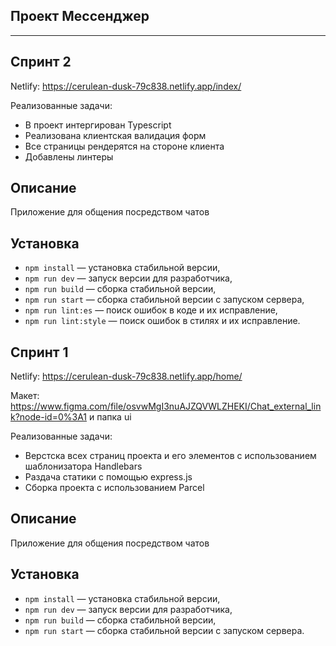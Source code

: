 
## Проект Мессенджер
---

## Спринт 2

Netlify: https://cerulean-dusk-79c838.netlify.app/index/ 

Реализованные задачи:

- В проект интергирован Typescript
- Реализована клиентская валидация форм 
- Все страницы рендерятся на стороне клиента
- Добавлены линтеры

## Описание

Приложение для общения посредством чатов

## Установка

- `npm install` — установка стабильной версии,
- `npm run dev` — запуск версии для разработчика,
- `npm run build` — сборка стабильной версии,
- `npm run start` — сборка стабильной версии c запуском сервера,
- `npm run lint:es` — поиск ошибок в коде и их исправление,
- `npm run lint:style` — поиск ошибок в стилях и их исправление.

## Спринт 1

Netlify: https://cerulean-dusk-79c838.netlify.app/home/ 

Макет: https://www.figma.com/file/osvwMgI3nuAJZQVWLZHEKI/Chat_external_link?node-id=0%3A1 и папка ui

Реализованные задачи:

- Верстска всех страниц проекта и его элементов с использованием шаблонизатора Handlebars
- Раздача статики с помощью express.js
- Сборка проекта с использованием Parcel

## Описание

Приложение для общения посредством чатов

## Установка

- `npm install` — установка стабильной версии,
- `npm run dev` — запуск версии для разработчика,
- `npm run build` — сборка стабильной версии,
- `npm run start` — сборка стабильной версии c запуском сервера.
